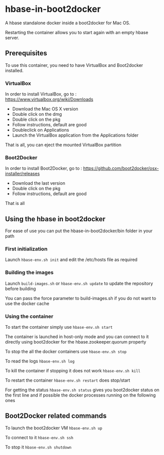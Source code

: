 # hbase-in-boot2docker

A hbase standalone docker inside a boot2docker for Mac OS.

Restarting the container allows you to start again with an empty hbase server.

## Prerequisites
To use this container, you need to have VirtualBox and Boot2docker installed.

### VirtualBox

In order to install VirtualBox, go to : https://www.virtualbox.org/wiki/Downloads

- Download the Mac OS X version
- Double click on the dmg
- Double click on the pkg
- Follow instructions, default are good
- Doubleclick on Applications
- Launch the VirtualBox application from the Applications folder

That is all, you can eject the mounted VirtualBox partition

### Boot2Docker

In order to install Boot2Docker, go to : https://github.com/boot2docker/osx-installer/releases

- Download the last version
- Double click on the pkg
- Follow instructions, default are good

That is all

## Using the hbase in boot2docker

For ease of use you can put the hbase-in-boot2docker/bin folder in your path

### First initialization

Launch ```hbase-env.sh init``` and edit the /etc/hosts file as required

### Building the images

Launch ```build-images.sh``` or ```hbase-env.sh update``` to update the repository before building

You can pass the force parameter to build-images.sh if you do not want to use the docker cache

### Using the container

To start the container simply use ```hbase-env.sh start```

The container is launched in host-only mode and you can connect to it directly using boot2docker for the hbase.zookeeper.quorum property

To stop the all the docker containers use ```hbase-env.sh stop```

To read the logs ```hbase-env.sh log```

To kill the container if stopping it does not work ```hbase-env.sh kill```

To restart the container ```hbase-env.sh restart``` does stop/start

For getting the status ```hbase-env.sh status``` gives you boot2docker status on the first line and if possible the docker processes running on the following ones

## Boot2Docker related commands

To launch the boot2docker VM ```hbase-env.sh up```

To connect to it ```hbase-env.sh ssh```

To stop it ```hbase-env.sh shutdown```

